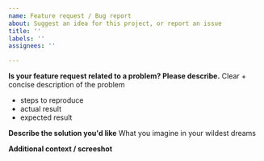 ```yaml
---
name: Feature request / Bug report
about: Suggest an idea for this project, or report an issue
title: ''
labels: ''
assignees: ''

---
```


**Is your feature request related to a problem? Please describe.**
Clear + concise description of the problem
  - steps to reproduce
  - actual result
  - expected result

**Describe the solution you'd like**
What you imagine in your wildest dreams

**Additional context / screeshot**
